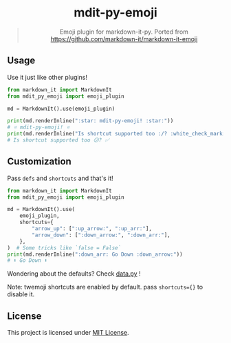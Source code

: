 <div align=center>

# mdit-py-emoji
> Emoji plugin for markdown-it-py. Ported from https://github.com/markdown-it/markdown-it-emoji
</div>

## Usage

Use it just like other plugins!

```python
from markdown_it import MarkdownIt
from mdit_py_emoji import emoji_plugin

md = MarkdownIt().use(emoji_plugin)

print(md.renderInline(":star: mdit-py-emoji! :star:"))
# ⭐ mdit-py-emoji! ⭐
print(md.renderInline("Is shortcut supported too :/? :white_check_mark:"))
# Is shortcut supported too 😕? ✅
```

## Customization

Pass `defs` and `shortcuts` and that's it!

```python
from markdown_it import MarkdownIt
from mdit_py_emoji import emoji_plugin

md = MarkdownIt().use(
    emoji_plugin,
    shortcuts={
        "arrow_up": [":up_arrow:", ":up_arr:"],
        "arrow_down": [":down_arrow:", ":down_arr:"],
    },
)  # Some tricks like `false = False`
print(md.renderInline(":down_arr: Go Down :down_arrow:"))
# ⬇️ Go Down ⬇️
```

Wondering about the defaults? Check [data.py](./mdit_py_emoji/data.py) !

Note: twemoji shortcuts are enabled by default. pass `shortcuts={}`  to disable it.

## License

This project is licensed under [MIT License](./LICENSE).